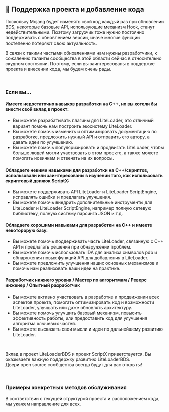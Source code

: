 <!-- translated -->

## 🎯 Поддержка проекта и добавление кода

Поскольку Mojang будет изменять свой код каждый раз при обновлении BDS, некоторые базовые API, использующие механизм Hook, станут недействительными. Поэтому загрузчик тоже нужно постоянно поддерживать с обновлением версии, иначе многие функции постепенно потеряют свою актуальность.

В связи с такими частыми обновлениями нам нужны разработчики, к сожалению таланты сообщества в этой области сейчас в относительно скудном состоянии.
Поэтому, если вы заинтересованы в поддержке проекта и внесении кода, мы будем очень рады.

<br>

### Если вы...

#### Имеете недостаточно навыков разработки на C++, но вы хотели бы внести свой вклад в проект:

- Вы можете разрабатывать плагины для LiteLoader, это отличный вариант помочь нам построить экосистему LiteLoader.
- Вы можете помочь изменить и оптимизировать документацию по разработке, предложить нужный API и отправить его автору, а давать идеи по улучшению.
- Вы можете помочь популяризировать и продвигать LiteLoader, чтобы больше людей могли участвовать в этом проекте, а также можете помогать новичкам и отвечать на их вопросы.

#### Обладаете некими навыками для разработки на C++/скриптов, использовали или заинтересованы в изучении того, как использовать скриптовый движок ScriptX:

- Вы можете поддерживать API LiteLoader и LiteLoader ScriptEngine, исправлять ошибки и предлагать улучшения.
- Вы можете помочь внедрить дополнительные инструменты для LiteLoader и LiteLoader ScriptEngine, например полную сетевую библиотеку, полную систему парсинга JSON и т.д.

#### Обладаете хорошими навыками для разработки на C++ и имеете некоторорую базу.

- Вы можете помочь поддерживать часть LiteLoader, связанную с C++ API и предлагать решения при обнаружении проблем.
- Вы можете помочь использовать IDA для анализа символов pdb и обнаружения новых функций API для добавления в LiteLoader.
- Вы можете предложить улучшения наших основных механизмов и помочь нам реализовать ваши идеи на практике.

#### Разработчик нижнего уровня / Мастер по алгоритмам / Реверс инженер / Опытный разработчик

- Вы можете активно участвовать в разработке и продвижении всех аспектов проекта, помогать оптимизировать код и возможности LiteLoader, улучшать или даже обновлять архитектуру.
- Вы можете помочь улучшить базовый механизм, повысить эффективность работы, или предоставить код для улучшения алгоритма ключевых частей.
- Вы можете высказать свои мысли и идеи по дальнейшему развитию LiteLoader.

<br>

Вклад в проект LiteLoaderBDS и проект ScriptX приветствуется. Вы оказываете важную поддержку развитию LiteLoaderBDS.<br>
Двери open source сообщества всегда будут для вас открыты!

<br>

### Примеры конкретных методов обслуживания

В соответствии с текущей структурой проекта и расположением кода, мы укажем направление для всех.

<br>
